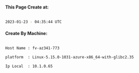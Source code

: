 
   
#### This Page Create at:

```bash

2023-01-23 - 04:35:44 UTC

```

#### Create By Machine:

```bash

Host Name : fv-az341-773

platform  : Linux-5.15.0-1031-azure-x86_64-with-glibc2.35

Ip Local  : 10.1.0.65

```

